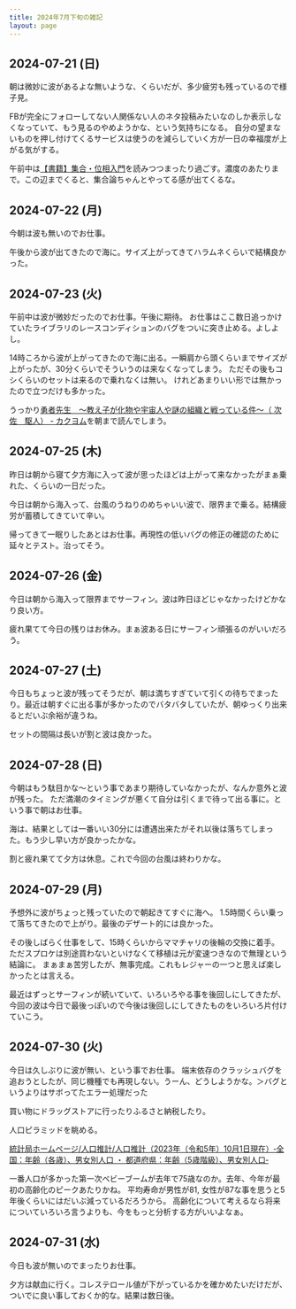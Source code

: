 ```yaml
---
title: 2024年7月下旬の雑記
layout: page
---
```


## 2024-07-21 (日)

朝は微妙に波があるよな無いような、くらいだが、多少疲労も残っているので様子見。

FBが完全にフォローしてない人関係ない人のネタ投稿みたいなのしか表示しなくなっていて、もう見るのやめようかな、という気持ちになる。
自分の望まないものを押し付けてくるサービスは使うのを減らしていく方が一日の幸福度が上がる気がする。

午前中は[【書籍】集合・位相入門](https://karino2.github.io/RandomThoughts/%E3%80%90%E6%9B%B8%E7%B1%8D%E3%80%91%E9%9B%86%E5%90%88%E3%83%BB%E4%BD%8D%E7%9B%B8%E5%85%A5%E9%96%80)を読みつつまったり過ごす。濃度のあたりまで。この辺までくると、集合論ちゃんとやってる感が出てくるな。

## 2024-07-22 (月)

今朝は波も無いのでお仕事。

午後から波が出てきたので海に。サイズ上がってきてハラムネくらいで結構良かった。

## 2024-07-23 (火)

午前中は波が微妙だったのでお仕事。午後に期待。
お仕事はここ数日追っかけていたライブラリのレースコンディションのバグをついに突き止める。よしよし。

14時ころから波が上がってきたので海に出る。一瞬肩から頭くらいまでサイズが上がったが、30分くらいでそういうのは来なくなってしまう。
ただその後もコシくらいのセットは来るので乗れなくは無い。
けれどあまりいい形では無かったので立つだけも多かった。

うっかり[勇者先生　～教え子が化物や宇宙人や謎の組織と戦っている件～（ 次佐　駆人） - カクヨム](https://kakuyomu.jp/works/16817330665237194042)を朝まで読んでしまう。

## 2024-07-25 (木)

昨日は朝から寝て夕方海に入って波が思ったほどは上がって来なかったがまぁ乗れた、くらいの一日だった。

今日は朝から海入って、台風のうねりのめちゃいい波で、限界まで乗る。結構疲労が蓄積してきていて辛い。

帰ってきて一眠りしたあとはお仕事。再現性の低いバグの修正の確認のために延々とテスト。治ってそう。

## 2024-07-26 (金)

今日は朝から海入って限界までサーフィン。波は昨日ほどじゃなかったけどかなり良い方。

疲れ果てて今日の残りはお休み。まぁ波ある日にサーフィン頑張るのがいいだろう。

## 2024-07-27 (土)

今日もちょっと波が残ってそうだが、朝は満ちすぎていて引くの待ちでまったり。最近は朝すぐに出る事が多かったのでバタバタしていたが、朝ゆっくり出来るとだいぶ余裕が違うね。

セットの間隔は長いが割と波は良かった。

## 2024-07-28 (日)

今朝はもう駄目かな〜という事であまり期待していなかったが、なんか意外と波が残った。
ただ満潮のタイミングが悪くて自分は引くまで待って出る事に。という事で朝はお仕事。

海は、結果としては一番いい30分には遭遇出来たがそれ以後は落ちてしまった。もう少し早い方が良かったかな。

割と疲れ果てて夕方は休息。これで今回の台風は終わりかな。

## 2024-07-29 (月)

予想外に波がちょっと残っていたので朝起きてすぐに海へ。
1.5時間くらい乗って落ちてきたので上がり。最後のデザート的には良かった。

その後しばらく仕事をして、15時くらいからママチャリの後輪の交換に着手。
ただスプロケは別途買わないといけなくて移植は元が変速つきなので無理という結論に。
まぁまぁ苦労したが、無事完成。これもレジャーの一つと思えば楽しかったとは言える。

最近はずっとサーフィンが続いていて、いろいろやる事を後回しにしてきたが、
今回の波は今日で最後っぽいので今後は後回しにしてきたものをいろいろ片付けていこう。

## 2024-07-30 (火)

今日は久しぶりに波が無い、という事でお仕事。
端末依存のクラッシュバグを追おうとしたが、同じ機種でも再現しない。うーん、どうしようかな。＞バグというよりはサボってたエラー処理だった

買い物にドラッグストアに行ったりふるさと納税したり。

人口ピラミッドを眺める。

[統計局ホームページ/人口推計/人口推計（2023年（令和5年）10月1日現在）‐全国：年齢（各歳）、男女別人口 ・ 都道府県：年齢（5歳階級）、男女別人口‐](https://www.stat.go.jp/data/jinsui/2023np/index.html)

一番人口が多かった第一次ベビーブームが去年で75歳なのか。去年、今年が最初の高齢化のピークあたりかね。
平均寿命が男性が81, 女性が87な事を思うと5年後くらいにはだいぶ減っているだろうから。
高齢化について考えるなら将来についていろいろ言うよりも、今をもっと分析する方がいいよなぁ。

## 2024-07-31 (水)

今日も波が無いのでまったりお仕事。

夕方は献血に行く。コレステロール値が下がっているかを確かめたいだけだが、ついでに良い事しておくか的な。結果は数日後。